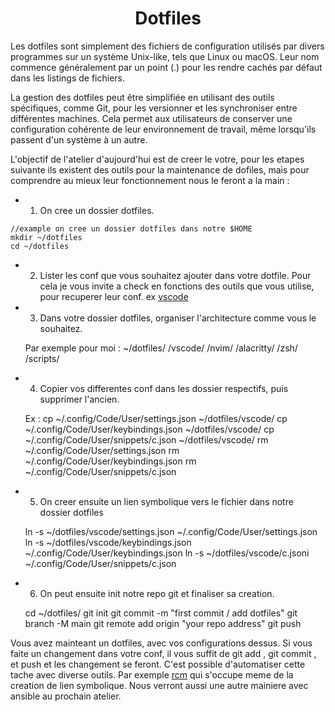 <h1 align="center">Dotfiles</h1>

Les dotfiles sont simplement des fichiers de configuration utilisés par divers programmes sur un système Unix-like, tels que Linux ou macOS. Leur nom commence généralement par un point (.) pour les rendre cachés par défaut dans les listings de fichiers.

La gestion des dotfiles peut être simplifiée en utilisant des outils spécifiques, comme Git, pour les versionner et les synchroniser entre différentes machines. Cela permet aux utilisateurs de conserver une configuration cohérente de leur environnement de travail, même lorsqu'ils passent d'un système à un autre.

L'objectif de l'atelier d'aujourd'hui est de creer le votre, pour les etapes suivante ils existent des outils pour la maintenance
de dofiles, mais pour comprendre au mieux leur fonctionnement nous le feront a la main :

- 1. On cree un dossier dotfiles.

``` 
//example on cree un dossier dotfiles dans notre $HOME
mkdir ~/dotfiles
cd ~/dotfiles
```

- 2. Lister les conf que vous souhaitez ajouter dans votre dotfile.
Pour cela je vous invite a check en fonctions des outils que vous utilise, pour recuperer leur conf. ex [vscode](https://anhari.dev/blog/saving-vscode-settings-in-your-dotfiles)

- 3. Dans votre dossier dotfiles, organiser l'architecture comme vous le souhaitez.

    Par exemple pour moi :
    ~/dotfiles/
            /vscode/
            /nvim/
            /alacritty/
            /zsh/
            /scripts/

- 4. Copier vos differentes conf dans les dossier respectifs, puis supprimer l'ancien.

    Ex : 
    cp ~/.config/Code/User/settings.json ~/dotfiles/vscode/
    cp ~/.config/Code/User/keybindings.json ~/dotfiles/vscode/
    cp ~/.config/Code/User/snippets/c.json ~/dotfiles/vscode/
    rm ~/.config/Code/User/settings.json
    rm ~/.config/Code/User/keybindings.json
    rm ~/.config/Code/User/snippets/c.json

- 5. On creer ensuite un lien symbolique vers le fichier dans notre dossier dotfiles

    ln -s ~/dotfiles/vscode/settings.json ~/.config/Code/User/settings.json
    ln -s ~/dotfiles/vscode/keybindings.json ~/.config/Code/User/keybindings.json
    ln -s ~/dotfiles/vscode/c.jsoni ~/.config/Code/User/snippets/c.json

- 6. On peut ensuite init notre repo git et finaliser sa creation.

    cd ~/dotfiles/
    git init
    git commit -m "first commit / add dotfiles"
    git branch -M main
    git remote add origin "your repo address"
    git push

Vous avez mainteant un dotfiles, avec vos configurations dessus. Si vous faite un changement dans votre conf, il vous suffit
de git add , git commit , et push et les changement se feront. C'est possible d'automatiser cette tache avec diverse outils.
Par exemple [rcm](https://github.com/thoughtbot/rcm) qui s'occupe meme de la creation de lien symbolique.
Nous verront aussi une autre mainiere avec ansible au prochain atelier.
